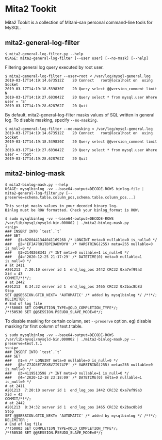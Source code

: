 # Mita2 Tookit

Mita2 Tookit is a collection of Mitani-san personal command-line tools for MySQL.

## mita2-general-log-filter

```
$ mita2-general-log-filter.py --help
USAGE: mita2-general-log-filter [--user user] [--no-mask] [--help]
```

Filtering general log query executed by root user.
```
$ mita2-general-log-filter --user=root < /var/log/mysql-general.log
2019-03-17T14:19:14.673512Z	   20 Connect	root@localhost on  using Socket
2019-03-17T14:19:18.539830Z	   20 Query	select @@version_comment limit N
2019-03-17T14:19:27.603042Z	   20 Query	select * from mysql.user Where user = 'S'
2019-03-17T14:19:28.628762Z	   20 Quit
```

By default, mita2-general-log-filter masks values of SQL written in general log.
To disable masking, specify `--no-masking`.
```
$ mita2-general-log-filter --no-masking < /var/log/mysql-general.log
2019-03-17T14:19:14.673512Z	   20 Connect	root@localhost on  using Socket
2019-03-17T14:19:18.539830Z	   20 Query	select @@version_comment limit 1
2019-03-17T14:19:27.603042Z	   20 Query	select * from mysql.user Where user = 'root'
2019-03-17T14:19:28.628762Z	   20 Quit
```

## mita2-binlog-mask

```
$ mita2-binlog-mask.py --help
USAGE: mysqlbinlog -vv --base64-output=DECODE-ROWS binlog-file | mita2-general-log-filter.py [--preserve=schema.table.column_pos,schema.table.column_pos...]

This script masks values in your decoded binary log.
Binlog must be ROW formatted. Check your binlog_format is ROW.
```

```
$ sudo mysqlbinlog -vv --base64-output=DECODE-ROWS   /var/lib/mysql/mysqld-bin.000002 | ./mita2-binlog-mask.py
<snip>
### INSERT INTO `test`.`t`
### SET
###   @1=6280441344041169268 /* LONGINT meta=0 nullable=0 is_null=0 */
###   @2='EFIA7R01TBPE9ADWOYH' /* VARSTRING(255) meta=255 nullable=0 is_null=0 */
###   @3=2140268343 /* INT meta=0 nullable=1 is_null=0 */
###   @4='2020-12-25 21:17:29' /* DATETIME(0) meta=0 nullable=1 is_null=0 */
# at 2411
#201213  7:20:10 server id 1  end_log_pos 2442 CRC32 0xa7ef99a3 	Xid = 43
COMMIT/*!*/;
# at 2442
#201213  8:34:32 server id 1  end_log_pos 2465 CRC32 0x2bac8b8d 	Stop
SET @@SESSION.GTID_NEXT= 'AUTOMATIC' /* added by mysqlbinlog */ /*!*/;
DELIMITER ;
# End of log file
/*!50003 SET COMPLETION_TYPE=@OLD_COMPLETION_TYPE*/;
/*!50530 SET @@SESSION.PSEUDO_SLAVE_MODE=0*/;
```

To disable masking for certain column, set `--preserve` option.
eg) disable masking for first column of test.t table.
```
$ sudo mysqlbinlog -vv --base64-output=DECODE-ROWS   /var/lib/mysql/mysqld-bin.000002 | ./mita2-binlog-mask.py --preserve=test.t.1
<snip>
### INSERT INTO `test`.`t`
### SET
###   @1=4 /* LONGINT meta=0 nullable=0 is_null=0 */
###   @2='Z7JO3ETZEXBV7I9747F' /* VARSTRING(255) meta=255 nullable=0 is_null=0 */
###   @3=4119513598 /* INT meta=0 nullable=1 is_null=0 */
###   @4='2020-12-18 23:18:09' /* DATETIME(0) meta=0 nullable=1 is_null=0 */
# at 2411
#201213  7:20:10 server id 1  end_log_pos 2442 CRC32 0xa7ef99a3 	Xid = 43
COMMIT/*!*/;
# at 2442
#201213  8:34:32 server id 1  end_log_pos 2465 CRC32 0x2bac8b8d 	Stop
SET @@SESSION.GTID_NEXT= 'AUTOMATIC' /* added by mysqlbinlog */ /*!*/;
DELIMITER ;
# End of log file
/*!50003 SET COMPLETION_TYPE=@OLD_COMPLETION_TYPE*/;
/*!50530 SET @@SESSION.PSEUDO_SLAVE_MODE=0*/;
```
